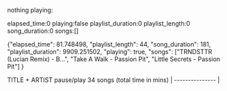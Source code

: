 nothing playing:

elapsed_time:0
playing:false
playlist_duration:0
playlist_length:0
song_duration:0
songs:[]

{"elapsed_time": 81.748498, 
"playlist_length": 44,
 "song_duration": 181, 
 "playlist_duration": 9909.251502,
  "playing": true, 
  "songs": ["TRNDSTTR (Lucian Remix) - B...", "Take A Walk - Passion Pit", "Little Secrets - Passion Pit"]
 }



TITLE + ARTIST
pause/play    34 songs (total time in mins)
| --------------- |